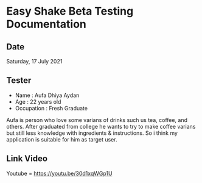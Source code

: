 # Easy Shake Beta Testing Documentation

## Date

Saturday, 17 July 2021

## Tester

- Name : Aufa Dhiya Aydan
- Age : 22 years old
- Occupation : Fresh Graduate

Aufa is person who love some varians of drinks such us tea, coffee, and others. After graduated from college he wants to try to make coffee varians but still less knowledge with ingredients & instructions. So i think my application is suitable for him as target user.

## Link Video

Youtube = https://youtu.be/30d1xqWGp1U
